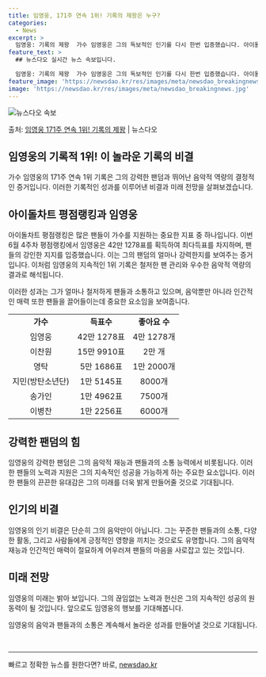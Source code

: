```yaml
---
title: 임영웅, 171주 연속 1위! 기록의 제왕은 누구?
categories:
  - News
excerpt: >
  임영웅: 기록의 제왕  가수 임영웅은 그의 독보적인 인기를 다시 한번 입증했습니다. 아이돌차트 평점랭킹에서 …
feature_text: >
  ## 뉴스다오 실시간 뉴스 속보입니다.

  임영웅: 기록의 제왕  가수 임영웅은 그의 독보적인 인기를 다시 한번 입증했습니다. 아이돌차트 평점랭킹에서 …
feature_image: 'https://newsdao.kr/res/images/meta/newsdao_breakingnews.jpg'
image: 'https://newsdao.kr/res/images/meta/newsdao_breakingnews.jpg'
---
```


![뉴스다오 속보](https://newsdao.kr/res/images/meta/newsdao_breakingnews.jpg)

<p>출처: <a href="https://newsdao.kr/4649" rel="dofollow">임영웅 171주 연속 1위! 기록의 제왕</a> | 뉴스다오</p>

<h2 data-ke-size="size26">임영웅의 기록적 1위! 이 놀라운 기록의 비결</h2>
<p data-ke-size="size16">가수 임영웅의 171주 연속 1위 기록은 그의 강력한 팬덤과 뛰어난 음악적 역량의 결정적인 증거입니다. 이러한 기록적인 성과를 이루어낸 비결과 미래 전망을 살펴보겠습니다.</p>

<h2 data-ke-size="size24">아이돌차트 평점랭킹과 임영웅</h2>
<p data-ke-size="size16">아이돌차트 평점랭킹은 많은 팬들이 가수를 지원하는 중요한 지표 중 하나입니다. 이번 6월 4주차 평점랭킹에서 임영웅은 42만 1278표를 획득하여 최다득표를 차지하며, 팬들의 강인한 지지를 입증했습니다. 이는 그의 팬덤의 얼마나 강력한지를 보여주는 증거입니다. 이처럼 임영웅의 지속적인 1위 기록은 철저한 팬 관리와 우수한 음악적 역량의 결과로 해석됩니다.</p>
<p data-ke-size="size16">이러한 성과는 그가 얼마나 철저하게 팬들과 소통하고 있으며, 음악뿐만 아니라 인간적인 매력 또한 팬들을 끌어들이는데 중요한 요소임을 보여줍니다.</p>
<table>
  <tr>
    <td style="text-align: center; height: 17px;"><b>가수</b></td>
    <td style="text-align: center; height: 17px;"><b>득표수</b></td>
    <td style="text-align: center; height: 17px;"><b>좋아요 수</b></td>
  </tr>
  <tr>
    <td style="text-align: center; height: 17px;">임영웅</td>
    <td style="text-align: center; height: 17px;">42만 1278표</td>
    <td style="text-align: center; height: 17px;">4만 1278개</td>
  </tr>
  <tr>
    <td style="text-align: center; height: 17px;">이찬원</td>
    <td style="text-align: center; height: 17px;">15만 9910표</td>
    <td style="text-align: center; height: 17px;">2만 개</td>
  </tr>
  <tr>
    <td style="text-align: center; height: 17px;">영탁</td>
    <td style="text-align: center; height: 17px;">5만 1686표</td>
    <td style="text-align: center; height: 17px;">1만 2000개</td>
  </tr>
  <tr>
    <td style="text-align: center; height: 17px;">지민(방탄소년단)</td>
    <td style="text-align: center; height: 17px;">1만 5145표</td>
    <td style="text-align: center; height: 17px;">8000개</td>
  </tr>
  <tr>
    <td style="text-align: center; height: 17px;">송가인</td>
    <td style="text-align: center; height: 17px;">1만 4962표</td>
    <td style="text-align: center; height: 17px;">7500개</td>
  </tr>
  <tr>
    <td style="text-align: center; height: 17px;">이병찬</td>
    <td style="text-align: center; height: 17px;">1만 2256표</td>
    <td style="text-align: center; height: 17px;">6000개</td>
  </tr>
</table>

<h2 data-ke-size="size24">강력한 팬덤의 힘</h2>
<p data-ke-size="size16">임영웅의 강력한 팬덤은 그의 음악적 재능과 팬들과의 소통 능력에서 비롯됩니다. 이러한 팬들의 노력과 지원은 그의 지속적인 성공을 가능하게 하는 주요한 요소입니다. 이러한 팬들의 끈끈한 유대감은 그의 미래를 더욱 밝게 만들어줄 것으로 기대됩니다.</p>

<h2 data-ke-size="size24">인기의 비결</h2>
<p data-ke-size="size16">임영웅의 인기 비결은 단순히 그의 음악만이 아닙니다. 그는 꾸준한 팬들과의 소통, 다양한 활동, 그리고 사람들에게 긍정적인 영향을 끼치는 것으로도 유명합니다. 그의 음악적 재능과 인간적인 매력이 절묘하게 어우러져 팬들의 마음을 사로잡고 있는 것입니다.</p>

<h2 data-ke-size="size24">미래 전망</h2>
<p data-ke-size="size16">임영웅의 미래는 밝아 보입니다. 그의 끊임없는 노력과 헌신은 그의 지속적인 성공의 원동력이 될 것입니다. 앞으로도 임영웅의 행보를 기대해봅니다.</p>
<p data-ke-size="size16">임영웅의 음악과 팬들과의 소통은 계속해서 놀라운 성과를 만들어낼 것으로 기대됩니다.</p>
<p data-ke-size="size16">&nbsp;</p>
<hr> 

빠르고 정확한 뉴스를 원한다면? 바로, <a href="https://newsdao.kr" rel="dofollow">newsdao.kr</a>


